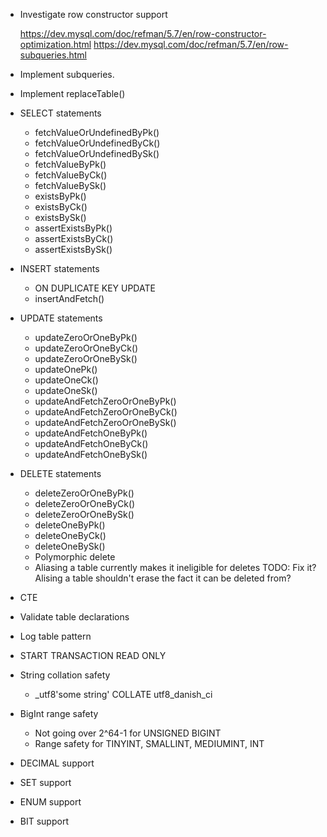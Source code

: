 + Investigate row constructor support

  https://dev.mysql.com/doc/refman/5.7/en/row-constructor-optimization.html
  https://dev.mysql.com/doc/refman/5.7/en/row-subqueries.html

+ Implement subqueries.

+ Implement replaceTable()

+ SELECT statements
  + fetchValueOrUndefinedByPk()
  + fetchValueOrUndefinedByCk()
  + fetchValueOrUndefinedBySk()
  + fetchValueByPk()
  + fetchValueByCk()
  + fetchValueBySk()
  + existsByPk()
  + existsByCk()
  + existsBySk()
  + assertExistsByPk()
  + assertExistsByCk()
  + assertExistsBySk()
+ INSERT statements
  + ON DUPLICATE KEY UPDATE
  + insertAndFetch()
+ UPDATE statements
  + updateZeroOrOneByPk()
  + updateZeroOrOneByCk()
  + updateZeroOrOneBySk()
  + updateOnePk()
  + updateOneCk()
  + updateOneSk()
  + updateAndFetchZeroOrOneByPk()
  + updateAndFetchZeroOrOneByCk()
  + updateAndFetchZeroOrOneBySk()
  + updateAndFetchOneByPk()
  + updateAndFetchOneByCk()
  + updateAndFetchOneBySk()
+ DELETE statements
  + deleteZeroOrOneByPk()
  + deleteZeroOrOneByCk()
  + deleteZeroOrOneBySk()
  + deleteOneByPk()
  + deleteOneByCk()
  + deleteOneBySk()
  + Polymorphic delete
  + Aliasing a table currently makes it ineligible for deletes
    TODO: Fix it?
    Alising a table shouldn't erase the fact it can be deleted from?
+ CTE

+ Validate table declarations
+ Log table pattern
+ START TRANSACTION READ ONLY

+ String collation safety
  + _utf8'some string' COLLATE utf8_danish_ci

+ BigInt range safety
  + Not going over 2^64-1 for UNSIGNED BIGINT
  + Range safety for TINYINT, SMALLINT, MEDIUMINT, INT

+ DECIMAL support
+ SET support
+ ENUM support
+ BIT support